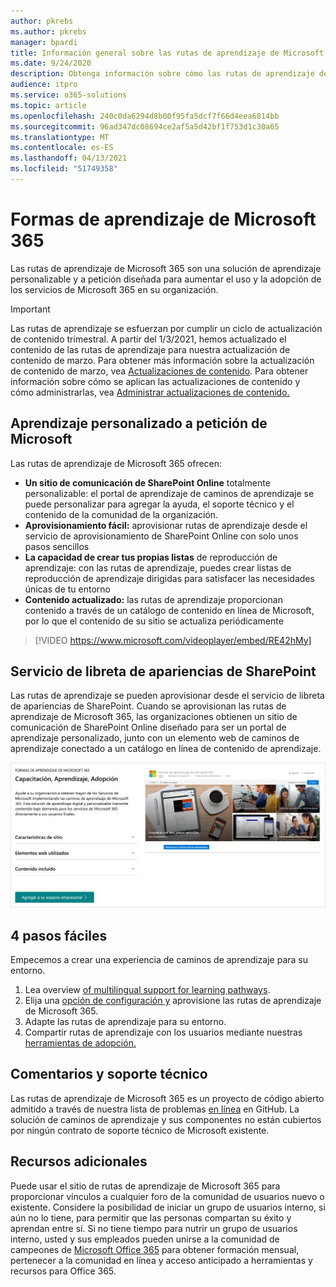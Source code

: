 ```yaml
---
author: pkrebs
ms.author: pkrebs
manager: bpardi
title: Información general sobre las rutas de aprendizaje de Microsoft 365
ms.date: 9/24/2020
description: Obtenga información sobre cómo las rutas de aprendizaje de Microsoft 365 pueden acelerar el uso y la adopción de servicios de Microsoft 365 en su organización. Las rutas de aprendizaje incluyen un elemento web personalizado de SharePoint Online y un sitio de aprendizaje de comunicaciones de SharePoint Online moderno que se aprovisiona fácilmente a su inquilino de Microsoft 365.
audience: itpro
ms.service: o365-solutions
ms.topic: article
ms.openlocfilehash: 240c0da6294d8b00f95fa5dcf7f66d4eea6814bb
ms.sourcegitcommit: 96ad347dc08694ce2af5a5d42bf1f753d1c30a65
ms.translationtype: MT
ms.contentlocale: es-ES
ms.lasthandoff: 04/13/2021
ms.locfileid: "51749358"
---
```

# <a name="microsoft-365-learning-pathways"></a>Formas de aprendizaje de Microsoft 365 
Las rutas de aprendizaje de Microsoft 365 son una solución de aprendizaje personalizable y a petición diseñada para aumentar el uso y la adopción de los servicios de Microsoft 365 en su organización.    

> [!IMPORTANT]
> Las rutas de aprendizaje se esfuerzan por cumplir un ciclo de actualización de contenido trimestral. A partir del 1/3/2021, hemos actualizado el contenido de las rutas de aprendizaje para nuestra actualización de contenido de marzo. Para obtener más información sobre la actualización de contenido de marzo, vea [Actualizaciones de contenido](custom_contentupdates.md). Para obtener información sobre cómo se aplican las actualizaciones de contenido y cómo administrarlas, vea [Administrar actualizaciones de contenido.](custom_contentupdatesmanage.md)  

## <a name="on-demand-custom-training-from-microsoft"></a>Aprendizaje personalizado a petición de Microsoft

Las rutas de aprendizaje de Microsoft 365 ofrecen:

- **Un sitio de comunicación de SharePoint Online** totalmente personalizable: el portal de aprendizaje de caminos de aprendizaje se puede personalizar para agregar la ayuda, el soporte técnico y el contenido de la comunidad de la organización.
- **Aprovisionamiento fácil:** aprovisionar rutas de aprendizaje desde el servicio de aprovisionamiento de SharePoint Online con solo unos pasos sencillos
- **La capacidad de crear tus propias listas** de reproducción de aprendizaje: con las rutas de aprendizaje, puedes crear listas de reproducción de aprendizaje dirigidas para satisfacer las necesidades únicas de tu entorno
- **Contenido actualizado:** las rutas de aprendizaje proporcionan contenido a través de un catálogo de contenido en línea de Microsoft, por lo que el contenido de su sitio se actualiza periódicamente

> [!VIDEO https://www.microsoft.com/videoplayer/embed/RE42hMy]

## <a name="sharepoint-look-book-service"></a>Servicio de libreta de apariencias de SharePoint
Las rutas de aprendizaje se pueden aprovisionar desde el servicio de libreta de apariencias de SharePoint. Cuando se aprovisionan las rutas de aprendizaje de Microsoft 365, las organizaciones obtienen un sitio de comunicación de SharePoint Online diseñado para ser un portal de aprendizaje personalizado, junto con un elemento web de caminos de aprendizaje conectado a un catálogo en línea de contenido de aprendizaje. 

![Página de aprovisionamiento de libros de apariencias de SharePoint](media/cg-provision.png)

## <a name="4-easy-steps"></a>4 pasos fáciles
Empecemos a crear una experiencia de caminos de aprendizaje para su entorno.
1. Lea overview [of multilingual support for learning pathways](custom_overview_ml.md). 
2. Elija una [opción de configuración y](custom_setupoptions.md) aprovisione las rutas de aprendizaje de Microsoft 365.  
3. Adapte las rutas de aprendizaje para su entorno.
4. Compartir rutas de aprendizaje con los usuarios mediante nuestras [herramientas de adopción.](driveadoption.md)

## <a name="feedback-and-support"></a>Comentarios y soporte técnico

Las rutas de aprendizaje de Microsoft 365 es un proyecto de código abierto admitido a través de nuestra lista de problemas [en línea](https://aka.ms/CustomLearningHelp) en GitHub. La solución de caminos de aprendizaje y sus componentes no están cubiertos por ningún contrato de soporte técnico de Microsoft existente.  

## <a name="additional-resources"></a>Recursos adicionales
Puede usar el sitio de rutas de aprendizaje de Microsoft 365 para proporcionar vínculos a cualquier foro de la comunidad de usuarios nuevo o existente. Considere la posibilidad de iniciar un grupo de usuarios interno, si aún no lo tiene, para permitir que las personas compartan su éxito y aprendan entre sí.  Si no tiene tiempo para nutrir un grupo de usuarios interno, usted y sus empleados pueden unirse a la comunidad de campeones de [Microsoft Office 365](https://aka.ms/O365Champions) para obtener formación mensual, pertenecer a la comunidad en línea y acceso anticipado a herramientas y recursos para Office 365.